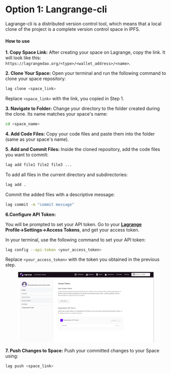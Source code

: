 # Option 1: Langrange-cli

Lagrange-cli is a distributed version control tool, which means that a local clone of the project is a complete version control space in IPFS.

#### **How to use**

**1. Copy Space Link:** After creating your space on Lagrange, copy the link. It will look like this: `https://lagrangedao.org/<type>/<wallet_address>/<name>`.

**2. Clone Your Space:** Open your terminal and run the following command to clone your space repository:

```bash
lag clone <space_link>
```

Replace `<space_link>` with the link, you copied in Step 1.

**3. Navigate to Folder:** Change your directory to the folder created during the clone. Its name matches your space's name:

```bash
cd <space_name>
```

**4. Add Code Files:** Copy your code files and paste them into the folder (same as your space's name).

**5. Add and Commit Files:** Inside the cloned repository, add the code files you want to commit:

```bash
lag add file1 file2 file3 ...
```

To add all files in the current directory and subdirectories:

```bash
lag add .
```

Commit the added files with a descriptive message:

```bash
lag commit -m "commit message"
```

**6.Configure API Token:**&#x20;

You will be prompted to set your API token. Go to your [**Lagrange**](https://lagrangedao.org/main) **Profile→Settings→Access Tokens**, and get your access token.

In your terminal, use the following command to set your API token:

```bash
lag config --api-token <your_access_token>
```

Replace `<your_access_token>` with the token you obtained in the previous step.

<figure><img src="../../.gitbook/assets/image (2) (1) (1) (1).png" alt=""><figcaption></figcaption></figure>

**7. Push Changes to Space:** Push your committed changes to your Space using:

```bash
lag push <space_link>
```
